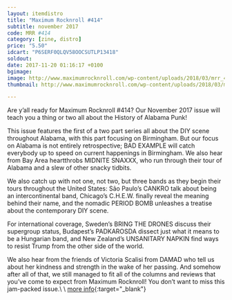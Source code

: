 ```yaml
---
layout: itemdistro
title: "Maximum Rocknroll #414"
subtitle: november 2017
code: MRR #414
category: [zine, distro]
price: "5.50"
idcart: "P6SERF0QLQV58OOCSUTLP13418"
soldout:
date: 2017-11-20 01:16:17 +0100
bgimage:
image: http://www.maximumrocknroll.com/wp-content/uploads/2018/03/mrr_419_cvr_4.jpg
thumbnail: http://www.maximumrocknroll.com/wp-content/uploads/2018/03/mrr_419_cvr_4.jpg

---
```


Are y’all ready for Maximum Rocknroll #414? Our November 2017 issue will teach you a thing or two all about the History of Alabama Punk!

This issue features the first of a two part series all about the DIY scene throughout Alabama, with this part focusing on Birmingham. But our focus on Alabama is not entirely retrospective; BAD EXAMPLE will catch everybody up to speed on current happenings in Birmingham. We also hear from Bay Area heartthrobs MIDNITE SNAXXX, who run through their tour of Alabama and a slew of other snacky tidbits.

We also catch up with not one, not two, but three bands as they begin their tours throughout the United States: São Paulo’s CANKRO talk about being an intercontinental band, Chicago’s C.H.E.W. finally reveal the meaning behind their name, and the nomadic PERIOD BOMB unleashes a treatise about the contemporary DIY scene.

For international coverage, Sweden’s BRING THE DRONES discuss their supergroup status, Budapest’s PADKAROSDA dissect just what it means to be a Hungarian band, and New Zealand’s UNSANITARY NAPKIN find ways to resist Trump from the other side of the world.

We also hear from the friends of Victoria Scalisi from DAMAD who tell us about her kindness and strength in the wake of her passing. And somehow after all of that, we still managed to fit all of the columns and reviews that you’ve come to expect from Maximum Rocknroll! You don’t want to miss this jam-packed issue.\\
\\
[more info](http://www.maximumrocknroll.com){:target="_blank"}